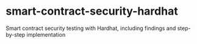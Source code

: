 # smart-contract-security-hardhat
Smart contract security testing with Hardhat, including findings and step-by-step implementation
